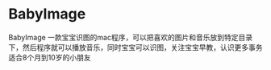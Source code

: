 # BabyImage
BabyImage
一款宝宝识图的mac程序，可以把喜欢的图片和音乐放到特定目录下，然后程序就可以播放音乐，同时宝宝可以识图，关注宝宝早教，认识更多事务
适合8个月到10岁的小朋友

